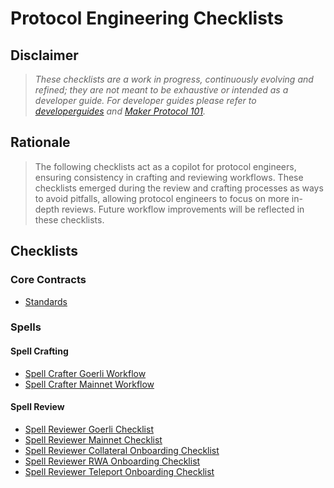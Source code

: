 # Protocol Engineering Checklists

## Disclaimer
>*These checklists are a work in progress, continuously evolving and refined; they are not meant to be exhaustive or intended as a developer guide. For developer guides please refer to [developerguides](https://github.com/makerdao/developerguides) and [Maker Protocol 101](https://docs.makerdao.com/getting-started/maker-protocol-101).*

## Rationale
>The following checklists act as a copilot for protocol engineers, ensuring consistency in crafting and reviewing workflows.
>These checklists emerged during the review and crafting processes as ways to avoid pitfalls, allowing protocol engineers to focus on more in-depth reviews.
>Future workflow improvements will be reflected in these checklists.

## Checklists

### Core Contracts

- [Standards](core/standards.md)

### Spells

#### Spell Crafting

- [Spell Crafter Goerli Workflow](./spell/spell-crafter-goerli-workflow.md)
- [Spell Crafter Mainnet Workflow](./spell/spell-crafter-mainnet-workflow.md)

#### Spell Review

- [Spell Reviewer Goerli Checklist](./spell/spell-reviewer-goerli-checklist.md)
- [Spell Reviewer Mainnet Checklist](./spell/spell-reviewer-mainnet-checklist.md)
- [Spell Reviewer Collateral Onboarding Checklist](./spell/collateral-onboarding-checklist.md)
- [Spell Reviewer RWA Onboarding Checklist](./spell/rwa-onboarding-checklist.md)
- [Spell Reviewer Teleport Onboarding Checklist](./spell/teleport-onboarding-checklist.md)
